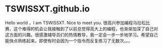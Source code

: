 # TSWISSXT.github.io
Hello world ，I am TSWISSXT. Nice to meet you.
很高兴参加编程马拉松比赛，这个难得的机会让我接触到了以前总觉得高大上的编程，也渐渐加深了自己对这方面的兴趣。很感激辅导员们的热情教导，我一定会一步一步地学习。希望自己能快点熟练起来。即使有时会因为一个指令而反复练习了无数次。。。

